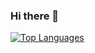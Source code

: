 ### Hi there 👋

[![Top Languages](https://github-readme-stats.vercel.app/api/top-langs/?username=hdcpereira&layout=compact&hide=javascript,css,scss,cmake)](https://github.com/anuraghazra/github-readme-stats)
<!--
**hdcpereira/hdcpereira** is a ✨ _special_ ✨ repository because its `README.md` (this file) appears on your GitHub profile.

Here are some ideas to get you started:

- 🔭 I’m currently working on ...
- 🌱 I’m currently learning ...
- 👯 I’m looking to collaborate on ...
- 🤔 I’m looking for help with ...
- 💬 Ask me about ...
- 📫 How to reach me: ...
- 😄 Pronouns: ...
- ⚡ Fun fact: ...
-->
